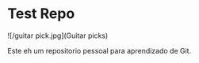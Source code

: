 # Test Repo

![/guitar pick.jpg](Guitar picks)

Este eh um repositorio pessoal para aprendizado de Git.
